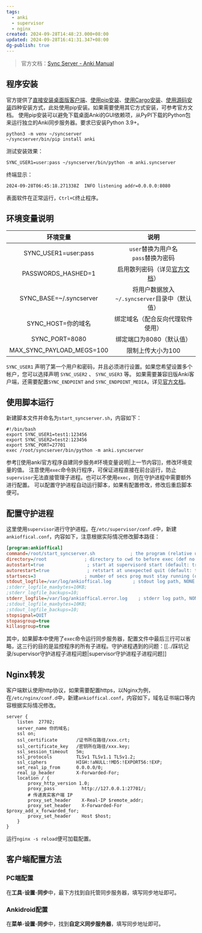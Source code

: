 ```yaml
---
tags:
  - anki
  - supervisor
  - nginx
created: 2024-09-28T14:48:23.000+08:00
updated: 2024-09-28T16:41:31.347+08:00
dg-publish: true
---
```

> 官方文档：[Sync Server - Anki Manual](https://docs.ankiweb.net/sync-server.html#self-hosted-sync-server)
## 程序安装
官方提供了[直接安装桌面版客户端](https://docs.ankiweb.net/sync-server.html#from-a-packaged-build)、[使用pip安装](https://docs.ankiweb.net/sync-server.html#with-pip)、[使用Cargo安装](https://docs.ankiweb.net/sync-server.html#with-cargo)、[使用源码安装](https://docs.ankiweb.net/sync-server.html#from-a-source-checkout)四种安装方式，此处使用pip安装。如果需要使用其它方式安装，可参考官方文档。
使用pip安装可以避免下载桌面Anki的GUI依赖项，从PyPI下载的Python包来运行独立的Anki同步服务器。要求已安装Python 3.9+。
```shell
python3 -m venv ~/syncserver
~/syncserver/bin/pip install anki
```
测试安装效果：
```shell
SYNC_USER1=user:pass ~/syncserver/bin/python -m anki.syncserver
```
终端显示：
```shell
2024-09-28T06:45:18.271338Z  INFO listening addr=0.0.0.0:8080
```
表面软件在正常运行，`Ctrl+C`终止程序。
## 环境变量说明
|           环境变量            |                                      说明                                      |
| :-----------------------: | :--------------------------------------------------------------------------: |
|   SYNC_USER1=user:pass    |                         `user`替换为用户名<br>`pass`替换为密码                          |
|    PASSWORDS_HASHED=1     | 启用散列密码（详见[官方文档](https://docs.ankiweb.net/sync-server.html#hashed-passwords)） |
|  SYNC_BASE=~/.syncserver  |                        将用户数据放入`~/.syncserver`目录中（默认值）                        |
|      SYNC_HOST=你的域名       |                               绑定域名（配合反向代理软件使用）                               |
|      SYNC_PORT=8080       |                                绑定端口为8080（默认值）                                |
| MAX_SYNC_PAYLOAD_MEGS=100 |                                  限制上传大小为100                                  |

`SYNC_USER1` 声明了第一个用户和密码，并且必须进行设置。如果您希望设置多个帐户，您可以选择声明 `SYNC_USER2` 、 `SYNC_USER3` 等。
如果需要兼容旧版Anki客户端，还需要配置`SYNC_ENDPOINT` and `SYNC_ENDPOINT_MEDIA`，详见[官方文档](https://docs.ankiweb.net/sync-server.html#client-setup)。
## 使用脚本运行
新建脚本文件并命名为`start_syncserver.sh`，内容如下：
```shell title="start_syncserver.sh"
#!/bin/bash
export SYNC_USER1=test1:123456
export SYNC_USER2=test2:123456
export SYNC_PORT=27701
exec /root/syncserver/bin/python -m anki.syncserver
```
参考[[使用anki官方程序自建同步服务#环境变量说明|上一节内容]]，修改环境变量的值。
注意使用`exec`命令执行程序，可保证进程直接在前台运行，防止`supervisor`无法直接管理子进程。也可以不使用`exec`，则在守护进程中需要额外进行配置。
可以配置守护进程自动运行脚本，如果有配置修改，修改后重启脚本便可。
## 配置守护进程
这里使用`supervisor`进行守护进程。在`/etc/supervisor/conf.d`中，新建`ankioffical.conf`，内容如下，注意根据实际情况修改脚本路径：
```ini title="ankioffical.conf"
[program:ankioffical]
command=/root/start_syncserver.sh             ; the program (relative uses PATH, can take args)
directory=/root              ; directory to cwd to before exec (def no cwd)
autostart=true                ; start at supervisord start (default: true)
autorestart=true              ; retstart at unexpected quit (default: true)
startsecs=3                  ; number of secs prog must stay running (def. 1)
stdout_logfile=/var/log/ankioffical.log        ; stdout log path, NONE for none; default AUTO
;stderr_logfile_maxbytes=10KB;
;stderr_logfile_backups=10;
stderr_logfile=/var/log/ankioffical.error.log    ; stderr log path, NONE for none; default AUTO
;stdout_logfile_maxbytes=10KB;
;stdout_logfile_backups=10;
stopsignal=QUIT
stopasgroup=true
killasgroup=true
```
其中，如果脚本中使用了`exec`命令运行同步服务器，配置文件中最后三行可以省略，这三行的目的是监控程序的所有子进程。守护进程遇到的问题：[[../踩坑记录/supervisor守护进程子进程问题|supervisor守护进程子进程问题]]
## Nginx转发
客户端默认使用http协议，如果需要配置https，以Nginx为例，在`/etc/nginx/conf.d`中，新建`ankioffical.conf`，内容如下，域名证书端口等内容根据实际情况修改。
```nginx title="ankioffical.conf"
server {
    listen  27702;
    server_name 你的域名;
    ssl on;
    ssl_certificate       /证书所在路径/xxx.crt;
    ssl_certificate_key   /密钥所在路径/xxx.key;
    ssl_session_timeout   5m;
    ssl_protocols         TLSv1 TLSv1.1 TLSv1.2;
    ssl_ciphers           HIGH:!aNULL:!MD5:!EXPORT56:!EXP;
    set_real_ip_from      0.0.0.0/0;
    real_ip_header        X-Forwarded-For;
    location / {
        proxy_http_version 1.0;
        proxy_pass          http://127.0.0.1:27701/;
        # 传递真实客户端 IP
        proxy_set_header    X-Real-IP $remote_addr;
        proxy_set_header    X-Forwarded-For $proxy_add_x_forwarded_for;
        proxy_set_header    Host $host;
    }
}
```
运行`nginx -s reload`便可加载配置。
## 客户端配置方法
### PC端配置
在**工具**-**设置**-**同步**中，最下方找到自托管同步服务器，填写同步地址即可。
### Ankidroid配置
在**菜单**-**设置**-**同步**中，找到**自定义同步服务器**，填写同步地址即可。